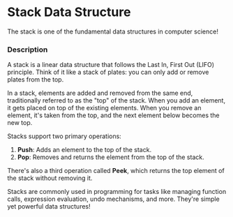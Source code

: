 # Stack Data Structure

The stack is one of the fundamental data structures in computer science!

### Description

A stack is a linear data structure that follows the Last In, First Out (LIFO) 
principle. Think of it like a stack of plates: you can only add or remove plates 
from the top. 

In a stack, elements are added and removed from the same end, traditionally 
referred to as the "top" of the stack. When you add an element, it gets placed 
on top of the existing elements. When you remove an element, it's taken from the 
top, and the next element below becomes the new top.

Stacks support two primary operations:

1. **Push**: Adds an element to the top of the stack.
2. **Pop**: Removes and returns the element from the top of the stack.

There's also a third operation called **Peek**, which returns the top element of 
the stack without removing it.

Stacks are commonly used in programming for tasks like managing function calls, 
expression evaluation, undo mechanisms, and more. They're simple yet powerful 
data structures!

